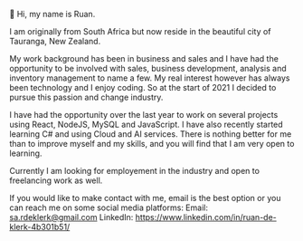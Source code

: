 👋 Hi, my name is Ruan. 

I am originally from South Africa but now reside in the beautiful city of Tauranga, New Zealand.

My work background has been in business and sales and I have had the opportunity to be involved with sales, business development, analysis and inventory management to name a few. 
My real interest however has always been technology and I enjoy coding. So at the start of 2021 I decided to pursue this passion and change industry. 

I have had the opportunity over the last year to work on several projects using React, NodeJS, MySQL and JavaScript. I have also recently started learning C# and using Cloud and AI services. 
There is nothing better for me than to improve myself and my skills, and you will find that I am very open to learning. 

Currently I am looking for employement in the industry and open to freelancing work as well. 

If you would like to make contact with me, email is the best option or you can reach me on some social media platforms:
Email: sa.rdeklerk@gmail.com
LinkedIn: https://www.linkedin.com/in/ruan-de-klerk-4b301b51/
